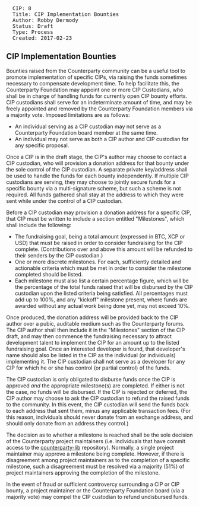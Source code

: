 <pre>
  CIP: 8
  Title: CIP Implementation Bounties
  Author: Robby Dermody <robbyd@counterparty.io>
  Status: Draft
  Type: Process
  Created: 2017-02-23
</pre>

## CIP Implementation Bounties ##

Bounties raised from the Counterparty community can be a useful tool to promote implementation of specific CIPs, via raising the funds sometimes necessary to compensate development time. To help facilitate this, the Counterparty Foundation may appoint one or more CIP Custodians, who shall be in charge of handling funds for currently open CIP bounty efforts. CIP custodians shall serve for an indeterminate amount of time, and may be freely appointed and removed by the Counterparty Foundation members via a majority vote. Imposed limitations are as follows:

* An individual serving as a CIP custodian may not serve as a Counterparty Foundation board member at the same time.
* An individual may not serve as both a CIP author and CIP custodian for any specific proposal.

Once a CIP is in the draft stage, the CIP's author may choose to contact a CIP custodian, who will provision a donation address for that bounty under the sole control of the CIP custodian. A separate private key/address shall be used to handle the funds for each bounty independently. If multiple CIP custodians are serving, they may choose to jointly secure funds for a specific bounty via a multi-signature scheme, but such a scheme is not required. All funds gathered shall stay at the address to which they were sent while under the control of a CIP custodian.

Before a CIP custodian may provision a donation address for a specific CIP, that CIP must be written to include a section entitled "Milestones", which shall include the following:

* The fundraising goal, being a total amount (expressed in BTC, XCP or USD) that must be raised in order to consider fundraising for the CIP complete. (Contributions over and above this amount will be refunded to their senders by the CIP custodian.)  
* One or more discrete milestones. For each, sufficiently detailed and actionable criteria which must be met in order to consider the milestone completed should be listed.
* Each milestone must also list a certain percentage figure, which will be the percentage of the total funds raised that will be disbursed by the CIP custodian upon the listed criteria being satisfied. All percentages must add up to 100%, and any "kickoff" milestone present, where funds are awarded without any actual work being done yet, may not exceed 10%.

Once produced, the donation address will be provided back to the CIP author over a pubic, auditable medium such as the Counterparty forums. The CIP author shall then include it in the "Milestones" section of the CIP draft, and may then commence the fundraising necessary to attract development talent to implement the CIP for an amount up to the listed fundraising goal. Once an interested developer is found, that developer's name should also be listed in the CIP as the individual (or individuals) implementing it. The CIP custodian shall not serve as a developer for any CIP for which he or she has control (or partial control) of the funds.

The CIP custodian is only obligated to disburse funds once the CIP is approved *and* the appropriate milestone(s) are completed. If either is not the case, no funds will be disbursed. If the CIP is rejected or deferred, the CIP author may choose to ask the CIP custodian to refund the raised funds to the community. In this event, the CIP custodian will send the funds back to each address that sent them, minus any applicable transaction fees. (For this reason, individuals should never donate from an exchange address, and should only donate from an address they control.)

The decision as to whether a milestone is reached shall be the sole decision of the Counterparty project maintainers (i.e. individuals that have commit access to the [counterparty-lib]( https://github.com/CounterpartyXCP/counterparty-lib) repository). Normally, a single project maintainer may approve a milestone being complete. However, if there is disagreement among project maintainers as to the completion of a specific milestone, such a disagreement must be resolved via a majority (51%) of project maintainers approving the completion of the milestone.

In the event of fraud or sufficient controvercy surrounding a CIP or CIP bounty, a project maintainer or the Counterparty Foundation board (via a majority vote) may compel the CIP custodian to refund undisbursed funds.
